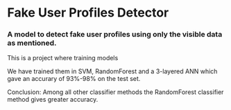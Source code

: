 # Fake User Profiles Detector

### A model to detect fake user profiles using only the visible data as mentioned.

This is  a project where training models

We have trained them in SVM, RandomForest and a 3-layered ANN which gave an accurary of 93%-98% on the test set.

Conclusion: Among all other classifier methods the RandomForest classifier method gives greater accuracy.
